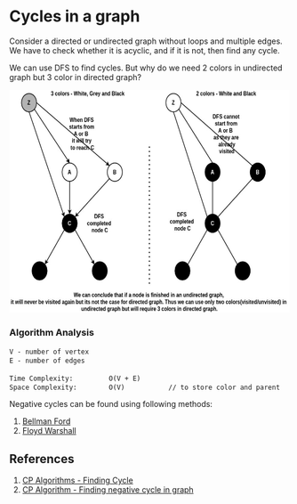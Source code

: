 # Cycles in a graph
Consider a directed or undirected graph without loops and multiple edges. We have to check whether it is acyclic, and if it is not, then find any cycle.

We can use DFS to find cycles. But why do we need 2 colors in undirected graph but 3 color in directed graph?

<img src="https://github.com/gauxs/cp/blob/master/media/images/find_cycle_1.jpg?raw=true" width="600" height="400">

### Algorithm Analysis
```
V - number of vertex
E - number of edges

Time Complexity:         O(V + E)
Space Complexity:        O(V)           // to store color and parent
```

Negative cycles can be found using following methods:
1. [Bellman Ford](https://github.com/gauxs/cp/blob/master/algorithms/graph/shortest_path/single_source/bellman_ford.h)
2. [Floyd Warshall](https://github.com/gauxs/cp/blob/master/algorithms/graph/shortest_path/all_pairs/floyd_warshall.h)

## References
1. [CP Algorithms - Finding Cycle](https://cp-algorithms.com/graph/finding-cycle.html)
2. [CP Algorithm - Finding negative cycle in graph](https://cp-algorithms.com/graph/finding-negative-cycle-in-graph.html)